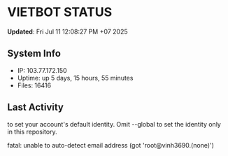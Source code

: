 # VIETBOT STATUS
**Updated**: Fri Jul 11 12:08:27 PM +07 2025

## System Info
- IP: 103.77.172.150
- Uptime: up 5 days, 15 hours, 55 minutes
- Files: 16416

## Last Activity

to set your account's default identity.
Omit --global to set the identity only in this repository.

fatal: unable to auto-detect email address (got 'root@vinh3690.(none)')
